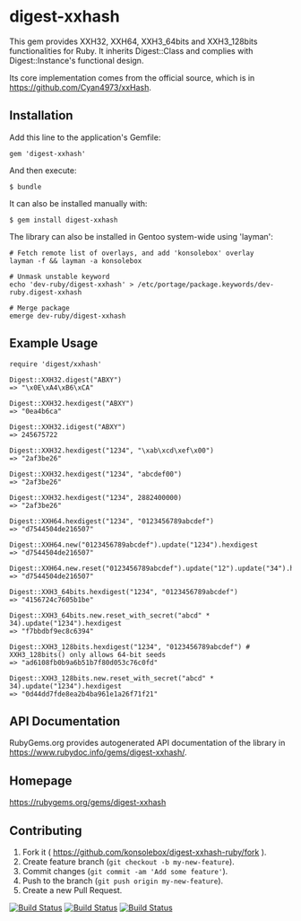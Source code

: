 # digest-xxhash

This gem provides XXH32, XXH64, XXH3_64bits and XXH3_128bits
functionalities for Ruby.  It inherits Digest::Class and complies
with Digest::Instance's functional design.

Its core implementation comes from the official source, which is in
https://github.com/Cyan4973/xxHash.

## Installation

Add this line to the application's Gemfile:

    gem 'digest-xxhash'

And then execute:

    $ bundle

It can also be installed manually with:

    $ gem install digest-xxhash

The library can also be installed in Gentoo system-wide using 'layman':

    # Fetch remote list of overlays, and add 'konsolebox' overlay
    layman -f && layman -a konsolebox

    # Unmask unstable keyword
    echo 'dev-ruby/digest-xxhash' > /etc/portage/package.keywords/dev-ruby.digest-xxhash

    # Merge package
    emerge dev-ruby/digest-xxhash

## Example Usage

    require 'digest/xxhash'

    Digest::XXH32.digest("ABXY")
    => "\x0E\xA4\xB6\xCA"

    Digest::XXH32.hexdigest("ABXY")
    => "0ea4b6ca"

    Digest::XXH32.idigest("ABXY")
    => 245675722

    Digest::XXH32.hexdigest("1234", "\xab\xcd\xef\x00")
    => "2af3be26"

    Digest::XXH32.hexdigest("1234", "abcdef00")
    => "2af3be26"

    Digest::XXH32.hexdigest("1234", 2882400000)
    => "2af3be26"

    Digest::XXH64.hexdigest("1234", "0123456789abcdef")
    => "d7544504de216507"

    Digest::XXH64.new("0123456789abcdef").update("1234").hexdigest
    => "d7544504de216507"

    Digest::XXH64.new.reset("0123456789abcdef").update("12").update("34").hexdigest
    => "d7544504de216507"

    Digest::XXH3_64bits.hexdigest("1234", "0123456789abcdef")
    => "4156724c7605b1be"

    Digest::XXH3_64bits.new.reset_with_secret("abcd" * 34).update("1234").hexdigest
    => "f7bbdbf9ec8c6394"

    Digest::XXH3_128bits.hexdigest("1234", "0123456789abcdef") # XXH3_128bits() only allows 64-bit seeds
    => "ad6108fb0b9a6b51b7f80d053c76c0fd"

    Digest::XXH3_128bits.new.reset_with_secret("abcd" * 34).update("1234").hexdigest
    => "0d44dd7fde8ea2b4ba961e1a26f71f21"

## API Documentation

RubyGems.org provides autogenerated API documentation of the library in
https://www.rubydoc.info/gems/digest-xxhash/.

## Homepage

https://rubygems.org/gems/digest-xxhash

## Contributing

1. Fork it ( https://github.com/konsolebox/digest-xxhash-ruby/fork ).
2. Create feature branch (`git checkout -b my-new-feature`).
3. Commit changes (`git commit -am 'Add some feature'`).
4. Push to the branch (`git push origin my-new-feature`).
5. Create a new Pull Request.

[![Build Status](https://api.travis-ci.com/konsolebox/digest-xxhash-ruby.svg?branch=master)](https://app.travis-ci.com/github/konsolebox/digest-xxhash-ruby)
[![Build Status](https://ci.appveyor.com/api/projects/status/kb6hvlxjms3ftw7u?svg=true)](https://ci.appveyor.com/project/konsolebox/digest-xxhash-ruby)
[![Build Status](https://github.com/konsolebox/digest-xxhash-ruby/actions/workflows/ruby.yml/badge.svg)](https://github.com/konsolebox/digest-xxhash-ruby/actions/workflows/ruby.yml)
